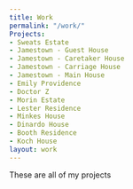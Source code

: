 ```yaml
---
title: Work
permalink: "/work/"
Projects:
- Sweats Estate
- Jamestown - Guest House
- Jamestown - Caretaker House
- Jamestown - Carriage House
- Jamestown - Main House
- Emily Providence
- Doctor Z
- Morin Estate
- Lester Residence
- Minkes House
- Dinardo House
- Booth Residence
- Koch House
layout: work
---
```


These are all of my projects
